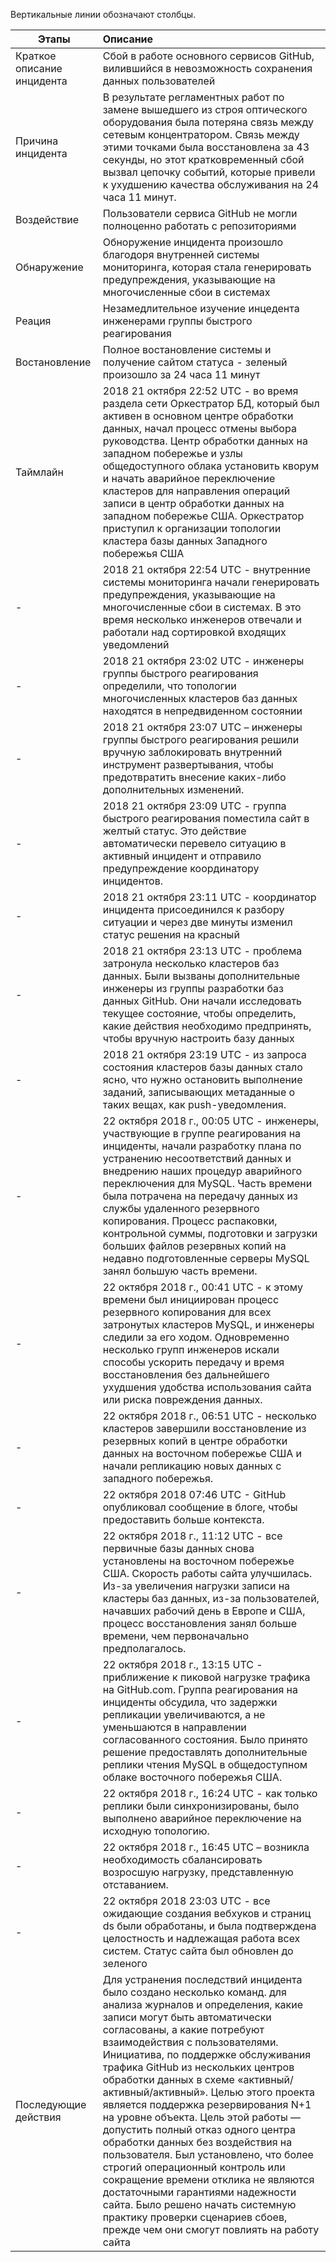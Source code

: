 Вертикальные линии обозначают столбцы.

| Этапы         | Описание               |
| ------------- |:------------------|
| Краткое описание инцидента     |  Сбой в работе основного сервисов GitHub, вилившийся в невозможность сохранения данных пользователей|
| Причина инцидента     | В результате регламентных работ по замене вышедшего из строя оптического оборудования была потеряна связь между сетевым концентратором. Связь между этими точками была восстановлена за 43 секунды, но этот кратковременный сбой вызвал цепочку событий, которые привели к ухудшению качества обслуживания на 24 часа 11 минут. |
| Воздействие  | Пользователи сервиса GitHub не могли полноценно работать с репозиториями|
| Обнаружение  | Обноружение инцидента произошло благодоря внутренней системы мониторинга, которая стала генерировать предупреждения, указывающие на многочисленные сбои в системах|
| Реация  | Незамедлительное изучение инцедента инженерами группы быстрого реагирования         |
| Востановление  | Полное востановление системы и получение сайтом статуса - зеленый произошло за 24 часа 11 минут|
| Таймлайн  |2018 21 октября 22:52 UTC - во время раздела сети Оркестратор БД, который был активен в основном центре обработки данных, начал процесс отмены выбора руководства. Центр обработки данных на западном побережье и узлы общедоступного облака установить кворум и начать аварийное переключение кластеров для направления операций записи в центр обработки данных на западном побережье США. Оркестратор приступил к организации топологии кластера базы данных Западного побережья США|
|-|2018 21 октября 22:54 UTC - внутренние системы мониторинга начали генерировать предупреждения, указывающие на многочисленные сбои в системах. В это время несколько инженеров отвечали и работали над сортировкой входящих уведомлений
|-|2018 21 октября 23:02 UTC - инженеры группы быстрого реагирования определили, что топологии многочисленных кластеров баз данных находятся в непредвиденном состоянии
|-|2018 21 октября 23:07 UTC – инженеры группы быстрого реагирования решили вручную заблокировать внутренний инструмент развертывания, чтобы предотвратить внесение каких-либо дополнительных изменений. 
|-|2018 21 октября 23:09 UTC - группа быстрого реагирования поместила сайт в желтый статус. Это действие автоматически перевело ситуацию в активный инцидент и отправило предупреждение координатору инцидентов. 
|-|2018 21 октября 23:11 UTC - координатор инцидента присоединился к разбору ситуации и через две минуты изменил статус решения на красный
|-|2018 21 октября 23:13 UTC - проблема затронула несколько кластеров баз данных. Были вызваны дополнительные инженеры из группы разработки баз данных GitHub. Они начали исследовать текущее состояние, чтобы определить, какие действия необходимо предпринять, чтобы вручную настроить базу данных 
|-|2018 21 октября 23:19 UTC - из запроса состояния кластеров базы данных стало ясно, что нужно остановить выполнение заданий, записывающих метаданные о таких вещах, как push-уведомления.
|-|22 октября 2018 г., 00:05 UTC - инженеры, участвующие в группе реагирования на инциденты, начали разработку плана по устранению несоответствий данных и внедрению наших процедур аварийного переключения для MySQL. Часть времени была потрачена на передачу данных из службы удаленного резервного копирования. Процесс распаковки, контрольной суммы, подготовки и загрузки больших файлов резервных копий на недавно подготовленные серверы MySQL занял большую часть времени.
|-|22 октября 2018 г., 00:41 UTC - к этому времени был инициирован процесс резервного копирования для всех затронутых кластеров MySQL, и инженеры следили за его ходом. Одновременно несколько групп инженеров искали способы ускорить передачу и время восстановления без дальнейшего ухудшения удобства использования сайта или риска повреждения данных.
|-|22 октября 2018 г., 06:51 UTC - несколько кластеров завершили восстановление из резервных копий в центре обработки данных на восточном побережье США и начали репликацию новых данных с западного побережья. 
|-|22 октября 2018 07:46 UTC - GitHub опубликовал сообщение в блоге, чтобы предоставить больше контекста.
|-|22 октября 2018 г., 11:12 UTC - все первичные базы данных снова установлены на восточном побережье США. Скорость работы сайта улучшилась. Из-за увеличения нагрузки записи на кластеры баз данных, из-за пользователей, начавших рабочий день в Европе и США, процесс восстановления занял больше времени, чем первоначально предполагалось.
|-|22 октября 2018 г., 13:15 UTC - приближение к пиковой нагрузке трафика на GitHub.com. Группа реагирования на инциденты обсудила, что задержки репликации увеличиваются, а не уменьшаются в направлении согласованного состояния. Было принято решение предоставлять дополнительные реплики чтения MySQL в общедоступном облаке восточного побережья США.
|-|22 октября 2018 г., 16:24 UTC - как только реплики были синхронизированы, было выполнено аварийное переключение на исходную топологию.
|-|22 октября 2018 г., 16:45 UTC – возникла необходимость сбалансировать возросшую нагрузку, представленную отставанием.
|-|22 октября 2018 23:03 UTC - все ожидающие создания вебхуков и страниц ds были обработаны, и была подтверждена целостность и надлежащая работа всех систем. Статус сайта был обновлен до зеленого|
| Последующие действия  |   Для устранения последствий инцидента было создано несколько команд. для анализа журналов и определения, какие записи могут быть автоматически согласованы, а какие потребуют взаимодействия с пользователями. Инициатива, по поддержке обслуживания трафика GitHub из нескольких центров обработки данных в схеме «активный/активный/активный». Целью этого проекта является поддержка резервирования N+1 на уровне объекта. Цель этой работы — допустить полный отказ одного центра обработки данных без воздействия на пользователя. Был установлено, что более строгий операционный контроль или сокращение времени отклика не являются достаточными гарантиями надежности сайта. Было решено начать системную практику проверки сценариев сбоев, прежде чем они смогут повлиять на работу сайта|
